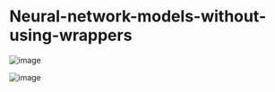 # Neural-network-models-without-using-wrappers

![image](https://github.com/hanfei1986/Neural-network-models-without-using-wrappers/assets/59255164/7617e383-bb55-400e-b717-3428e654ff7a)

![image](https://github.com/hanfei1986/Neural-network-models-without-using-wrappers/assets/59255164/f5469d76-c5c1-4ba5-aa99-336058768e2a)




